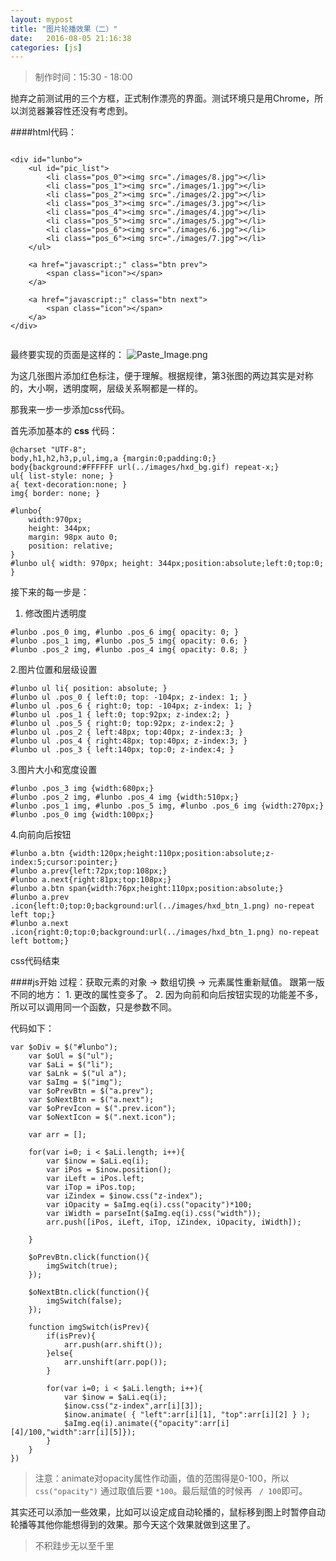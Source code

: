 ```yaml
---
layout: mypost
title: "图片轮播效果（二）"
date:   2016-08-05 21:16:38
categories: [js]
---
```


>制作时间：15:30 - 18:00

抛弃之前测试用的三个方框，正式制作漂亮的界面。测试环境只是用Chrome，所以浏览器兼容性还没有考虑到。

####html代码：

```

<div id="lunbo">
	<ul id="pic_list">
		<li class="pos_0"><img src="./images/8.jpg"></li>
		<li class="pos_1"><img src="./images/1.jpg"></li>
		<li class="pos_2"><img src="./images/2.jpg"></li>
		<li class="pos_3"><img src="./images/3.jpg"></li>
		<li class="pos_4"><img src="./images/4.jpg"></li>
		<li class="pos_5"><img src="./images/5.jpg"></li>
		<li class="pos_6"><img src="./images/6.jpg"></li>
		<li class="pos_6"><img src="./images/7.jpg"></li>
	</ul>

	<a href="javascript:;" class="btn prev">
		<span class="icon"></span>
	</a>

	<a href="javascript:;" class="btn next">
		<span class="icon"></span>
	</a>
</div>


```
最终要实现的页面是这样的：
![Paste_Image.png](http://upload-images.jianshu.io/upload_images/2376873-d70cf45800c1c880.png?imageMogr2/auto-orient/strip%7CimageView2/2/w/1240)

为这几张图片添加红色标注，便于理解。根据规律，第3张图的两边其实是对称的，大小啊，透明度啊，层级关系啊都是一样的。

那我来一步一步添加css代码。

首先添加基本的 **css** 代码：

```
@charset "UTF-8";
body,h1,h2,h3,p,ul,img,a {margin:0;padding:0;}
body{background:#FFFFFF url(../images/hxd_bg.gif) repeat-x;}
ul{ list-style: none; }
a{ text-decoration:none; }
img{ border: none; }

#lunbo{
	width:970px;
	height: 344px;
	margin: 98px auto 0;
	position: relative;
}
#lunbo ul{ width: 970px; height: 344px;position:absolute;left:0;top:0; }
```

接下来的每一步是：
 1. 修改图片透明度

  ```
#lunbo .pos_0 img, #lunbo .pos_6 img{ opacity: 0; }
#lunbo .pos_1 img, #lunbo .pos_5 img{ opacity: 0.6; }
#lunbo .pos_2 img, #lunbo .pos_4 img{ opacity: 0.8; }
```

 2.图片位置和层级设置

```
#lunbo ul li{ position: absolute; }
#lunbo ul .pos_0 { left:0; top: -104px; z-index: 1; }
#lunbo ul .pos_6 { right:0; top: -104px; z-index: 1; }
#lunbo ul .pos_1 { left:0; top:92px; z-index:2; }
#lunbo ul .pos_5 { right:0; top:92px; z-index:2; }
#lunbo ul .pos_2 { left:48px; top:40px; z-index:3; }
#lunbo ul .pos_4 { right:48px; top:40px; z-index:3; }
#lunbo ul .pos_3 { left:140px; top:0; z-index:4; }
```

3.图片大小和宽度设置

```
#lunbo .pos_3 img {width:680px;}
#lunbo .pos_2 img, #lunbo .pos_4 img {width:510px;}
#lunbo .pos_1 img, #lunbo .pos_5 img, #lunbo .pos_6 img {width:270px;}
#lunbo .pos_0 img {width:100px;}
```

4.向前向后按钮

```
#lunbo a.btn {width:120px;height:110px;position:absolute;z-index:5;cursor:pointer;}
#lunbo a.prev{left:72px;top:108px;}
#lunbo a.next{right:81px;top:108px;}
#lunbo a.btn span{width:76px;height:110px;position:absolute;}
#lunbo a.prev .icon{left:0;top:0;background:url(../images/hxd_btn_1.png) no-repeat left top;}
#lunbo a.next .icon{right:0;top:0;background:url(../images/hxd_btn_1.png) no-repeat left bottom;}
```

css代码结束

####js开始
过程：获取元素的对象 -> 数组切换 -> 元素属性重新赋值。
跟第一版不同的地方：
    1. 更改的属性变多了。
    2. 因为向前和向后按钮实现的功能差不多，所以可以调用同一个函数，只是参数不同。

代码如下：

```
var $oDiv = $("#lunbo");
	var $oUl = $("ul");
	var $aLi = $("li");
	var $aLnk = $("ul a");
	var $aImg = $("img");
	var $oPrevBtn = $("a.prev");
	var $oNextBtn = $("a.next");
	var $oPrevIcon = $(".prev.icon");
	var $oNextIcon = $(".next.icon");

	var arr = [];

	for(var i=0; i < $aLi.length; i++){
		var $inow = $aLi.eq(i);
		var iPos = $inow.position();
		var iLeft = iPos.left;
		var iTop = iPos.top;
		var iZindex = $inow.css("z-index");
		var iOpacity = $aImg.eq(i).css("opacity")*100;
		var iWidth = parseInt($aImg.eq(i).css("width"));
		arr.push([iPos, iLeft, iTop, iZindex, iOpacity, iWidth]);

	}

	$oPrevBtn.click(function(){
		imgSwitch(true);
	});

	$oNextBtn.click(function(){
		imgSwitch(false);
	});

	function imgSwitch(isPrev){
		if(isPrev){
			arr.push(arr.shift());
		}else{
			arr.unshift(arr.pop());
		}

		for(var i=0; i < $aLi.length; i++){
			var $inow = $aLi.eq(i);
			$inow.css("z-index",arr[i][3]);
			$inow.animate( { "left":arr[i][1], "top":arr[i][2] } );
			$aImg.eq(i).animate({"opacity":arr[i][4]/100,"width":arr[i][5]});
		}
	}
})
```

>注意：animate对opacity属性作动画，值的范围得是0-100，所以 `css("opacity")` 通过取值后要 `*100`。最后赋值的时候再 ` / 100`即可。

其实还可以添加一些效果，比如可以设定成自动轮播的，鼠标移到图上时暂停自动轮播等其他你能想得到的效果。那今天这个效果就做到这里了。



>不积跬步无以至千里